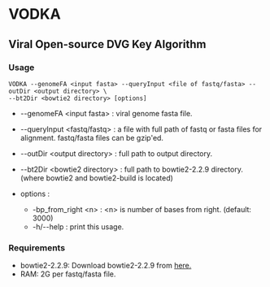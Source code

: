 # VODKA
## Viral Open-source DVG Key Algorithm

### Usage

    VODKA --genomeFA <input fasta> --queryInput <file of fastq/fasta> --outDir <output directory> \
    --bt2Dir <bowtie2 directory> [options]

* --genomeFA &lt;input fasta> : viral genome fasta file.
* --queryInput &lt;fastq/fastq> : a file with full path of fastq or fasta files for alignment. fastq/fasta files can be gzip'ed.
* --outDir &lt;output directory> : full path to output directory.
* --bt2Dir &lt;bowtie2 directory> : full path to bowtie2-2.2.9 directory. (where bowtie2 and bowtie2-build is located)

* options : <br>
    * -bp_from_right &lt;n> : &lt;n> is number of bases from right. (default: 3000)
    * -h/--help : print this usage.

### Requirements
* bowtie2-2.2.9: Download bowtie2-2.2.9 from [here.](https://sourceforge.net/projects/bowtie-bio/files/bowtie2/2.2.9)
* RAM: 2G per fastq/fasta file. 

